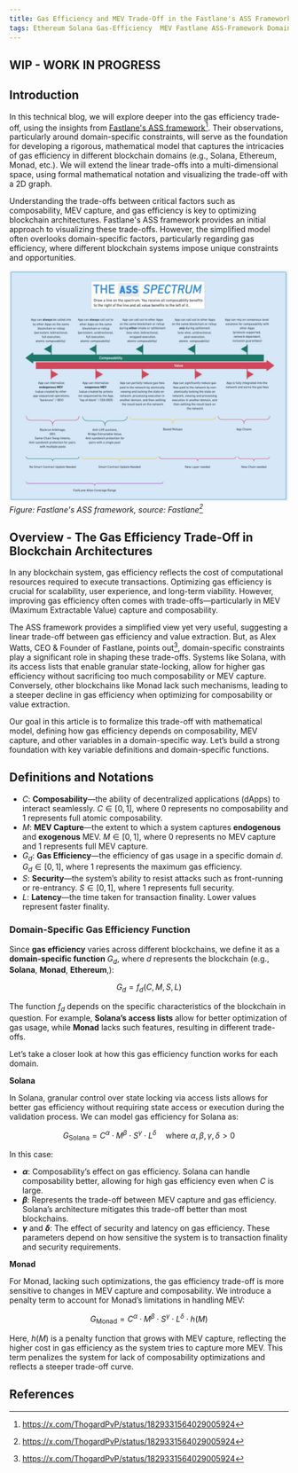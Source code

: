 ```yaml
---
title: Gas Efficiency and MEV Trade-Off in the Fastlane's ASS Framework - A Deep Dive into Domain-Specific Blockchain Constraints
tags: Ethereum Solana Gas-Efficiency  MEV Fastlane ASS-Framework Domain-Specific-Blockchain-Constraints composability MEV-capture
---
```


## WIP - WORK IN PROGRESS

## Introduction

In this technical blog, we will explore deeper into the gas efficiency trade-off, using the insights from [Fastlane's ASS framework](https://x.com/ThogardPvP/status/1829331564029005924)[^1]. Their observations, particularly around domain-specific constraints, will serve as the foundation for developing a rigorous, mathematical model that captures the intricacies of gas efficiency in different blockchain domains (e.g., Solana, Ethereum, Monad, etc.). We will extend the linear trade-offs into a multi-dimensional space, using formal mathematical notation and visualizing the trade-off with a 2D graph.

Understanding the trade-offs between critical factors such as composability, MEV capture, and gas efficiency is key to optimizing blockchain architectures. Fastlane's ASS framework provides an initial approach to visualizing these trade-offs. However, the simplified model often overlooks domain-specific factors, particularly regarding gas efficiency, where different blockchain systems impose unique constraints and opportunities.


![Fastlane's ASS framework](/assets/images/20240901/ASS-Spectrum-MEV-composability-landscape.jpg)
_Figure: Fastlane's ASS framework, source: Fastlane[^1]_


## Overview - The Gas Efficiency Trade-Off in Blockchain Architectures

In any blockchain system, gas efficiency reflects the cost of computational resources required to execute transactions. Optimizing gas efficiency is crucial for scalability, user experience, and long-term viability. However, improving gas efficiency often comes with trade-offs—particularly in MEV (Maximum Extractable Value) capture and composability.

The ASS framework provides a simplified view yet very useful, suggesting a linear trade-off between gas efficiency and value extraction. But, as Alex Watts, CEO & Founder of Fastlane, points out[^1], domain-specific constraints play a significant role in shaping these trade-offs. Systems like Solana, with its access lists that enable granular state-locking, allow for higher gas efficiency without sacrificing too much composability or MEV capture. Conversely, other blockchains like Monad lack such mechanisms, leading to a steeper decline in gas efficiency when optimizing for composability or value extraction.

Our goal in this article is to formalize this trade-off with mathematical model, defining how gas efficiency depends on composability, MEV capture, and other variables in a domain-specific way. Let’s build a strong foundation with key variable definitions and domain-specific functions.

## Definitions and Notations

- $C$: **Composability**—the ability of decentralized applications (dApps) to interact seamlessly. $C \in [0, 1]$, where 0 represents no composability and 1 represents full atomic composability.
- $M$: **MEV Capture**—the extent to which a system captures **endogenous** and **exogenous** MEV. $M \in [0, 1]$, where 0 represents no MEV capture and 1 represents full MEV capture.
- $G_d$: **Gas Efficiency**—the efficiency of gas usage in a specific domain $d$. $G_d \in [0, 1]$, where 1 represents the maximum gas efficiency.
- $S$: **Security**—the system’s ability to resist attacks such as front-running or re-entrancy. $S \in [0, 1]$, where 1 represents full security.
- $L$: **Latency**—the time taken for transaction finality. Lower values represent faster finality.

### Domain-Specific Gas Efficiency Function

Since **gas efficiency** varies across different blockchains, we define it as a **domain-specific function** $G_d$, where $d$ represents the blockchain (e.g., **Solana**, **Monad**, **Ethereum**,):


$$G_d = f_d(C, M, S, L)$$


The function $f_d$ depends on the specific characteristics of the blockchain in question. For example, **Solana’s access lists** allow for better optimization of gas usage, while **Monad** lacks such features, resulting in different trade-offs.

Let’s take a closer look at how this gas efficiency function works for each domain.

**Solana**

In Solana, granular control over state locking via access lists allows for better gas efficiency without requiring state access or execution during the validation process. We can model gas efficiency for Solana as:


$$G_{\text{Solana}} = C^\alpha \cdot M^\beta \cdot S^\gamma \cdot L^\delta \quad \text{where } \alpha, \beta, \gamma, \delta > 0$$


In this case:
- **$\alpha$**: Composability’s effect on gas efficiency. Solana can handle composability better, allowing for high gas efficiency even when $C$ is large.
- **$\beta$**: Represents the trade-off between MEV capture and gas efficiency. Solana’s architecture mitigates this trade-off better than most blockchains.
- **$\gamma$** and **$\delta$**: The effect of security and latency on gas efficiency. These parameters depend on how sensitive the system is to transaction finality and security requirements.

**Monad**

For Monad, lacking such optimizations, the gas efficiency trade-off is more sensitive to changes in MEV capture and composability. We introduce a penalty term to account for Monad’s limitations in handling MEV:


$$G_{\text{Monad}} = C^\alpha \cdot M^\beta \cdot S^\gamma \cdot L^\delta \cdot h(M)$$


Here, $h(M)$ is a penalty function that grows with MEV capture, reflecting the higher cost in gas efficiency as the system tries to capture more MEV. This term penalizes the system for lack of composability optimizations and reflects a steeper trade-off curve.


## References
[^1]: https://x.com/ThogardPvP/status/1829331564029005924
